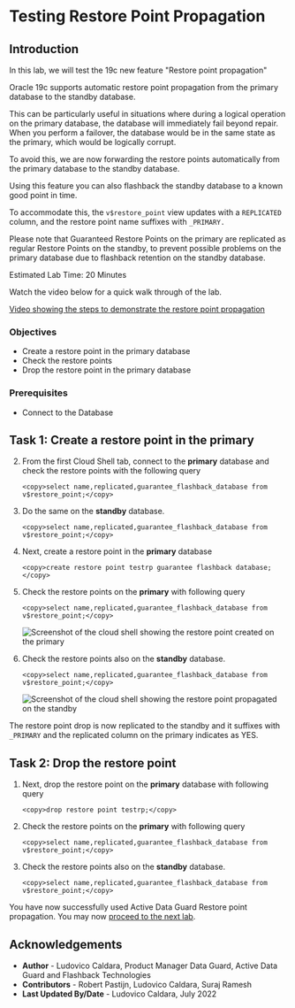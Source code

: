 # Testing Restore Point Propagation

## Introduction
In this lab, we will test the 19c new feature "Restore point propagation"

Oracle 19c supports automatic restore point propagation from the primary database to the standby database.

This can be particularly useful in situations where during a logical operation on the primary database, the database will immediately fail beyond repair. When you perform a failover, the database would be in the same state as the primary, which would be logically corrupt.

To avoid this, we are now forwarding the restore points automatically from the primary database to the standby database.

Using this feature you can also flashback the standby database to a known good point in time.

To accommodate this, the `v$restore_point` view updates with a `REPLICATED` column, and the restore point name suffixes with `_PRIMARY.`

Please note that Guaranteed Restore Points on the primary are replicated as regular Restore Points on the standby, to prevent possible problems on the primary database due to flashback retention on the standby database.

Estimated Lab Time: 20 Minutes

Watch the video below for a quick walk through of the lab.

[Video showing the steps to demonstrate the restore point propagation](youtube:4KVfLFQWdiw)

### Objectives
- Create a restore point in the primary database
- Check the restore points
- Drop the restore point in the primary database

### Prerequisites
- Connect to the Database

## Task 1: Create a restore point in the primary

2. From the first Cloud Shell tab, connect to the **primary** database and check the restore points with the following query

    ````
    <copy>select name,replicated,guarantee_flashback_database from v$restore_point;</copy>
    ````

3. Do the same on the **standby** database.

    ````
    <copy>select name,replicated,guarantee_flashback_database from v$restore_point;</copy>
    ````

4. Next, create a restore point in the **primary** database

    ````
    <copy>create restore point testrp guarantee flashback database;</copy>
    ````

5. Check the restore points on the **primary** with following query

    ````
    <copy>select name,replicated,guarantee_flashback_database from v$restore_point;</copy>
    ````
    ![Screenshot of the cloud shell showing the restore point created on the primary](./images/rp-primary.png)

6. Check the restore points also on the **standby** database.
    ````
    <copy>select name,replicated,guarantee_flashback_database from v$restore_point;</copy>
    ````
    ![Screenshot of the cloud shell showing the restore point propagated on the standby](./images/rp-standby.png)

  The restore point drop is now replicated to the standby and it suffixes with `_PRIMARY` and the replicated column on the primary indicates as YES.

## Task 2: Drop the restore point

1. Next, drop the restore point on the **primary** database with following query
    ````
    <copy>drop restore point testrp;</copy>
    ````

2. Check the restore points on the **primary** with following query

    ````
    <copy>select name,replicated,guarantee_flashback_database from v$restore_point;</copy>
    ````

6. Check the restore points also on the **standby** database.

    ````
    <copy>select name,replicated,guarantee_flashback_database from v$restore_point;</copy>
    ````

You have now successfully used Active Data Guard Restore point propagation. You may now [proceed to the next lab](#next).


## Acknowledgements

- **Author** - Ludovico Caldara, Product Manager Data Guard, Active Data Guard and Flashback Technologies
- **Contributors** - Robert Pastijn, Ludovico Caldara, Suraj Ramesh
- **Last Updated By/Date** -  Ludovico Caldara, July 2022
